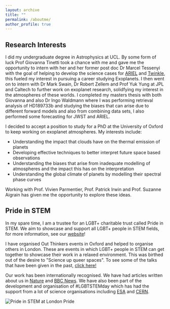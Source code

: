 ```yaml
---
layout: archive
title: ""
permalink: /aboutme/
author_profile: true
---
```


## Research Interests
I did my undergraduate degree in Astrophysics at UCL. By some form of luck Prof Giovanna Tinetti took a chance with me and gave me the opportunity to intern with her and her former post doc Dr Marcel Tessenyi with the goal of helping to develop the science cases for [ARIEL](https://arielmission.space/) and [Twinkle](http://www.twinkle-spacemission.co.uk/), this fueled my interest in pursuing a career studying Exoplanets. I then went on to intern with Dr Mark Swain, Dr Robert Zellem and Prof Yuk Yung at JPL and Caltech to further work on exoplanet research, solidfying my interest in the atmospheres of these worlds. I completed my masters thesis with both Giovanna and also Dr Ingo Waldmann where I was performing retrieval analysis of HD189733b and studying the biases that can arise due to different forward models and also from combining data sets, I also performed some forecasting for JWST and ARIEL.

I decided to accept a position to study for a PhD at the University of Oxford to keep working on exoplanet atmospheres. My interests include:
- Understanding the impact that clouds have on the thermal emission of planets 
- Developing effective techniques to better interpret future space based observations
- Understanding the biases that arise from inadequate modelling of atmospheres and the impact this has on the interpretation
- Understanding the global climate of planets by modelling their spectral phase curves

Working with Prof. Vivien Parmentier, Prof. Patrick Irwin and Prof. Suzanne Aigrain has given me the opportunity to explore these ideas.

## Pride in STEM
In my spare time, I am a trustee for an LGBT+ charitable trust called Pride in STEM. We aim to showcase and support all LGBT+ people in STEM fields, for more information, see our [website](https://prideinstem.org)!

I have organised Out Thinkers events in Oxford and helped to organise others in London. These are events in which LGBT+ people in STEM can get together to showcase their work in a relaxed environment. This was birthed out of the desire to "Science up queer spaces". To see some of the talks that have been given in the past, [click here!](https://prideinstem.org/out-thinkers/)

Our work has been internationally recognised. We have had articles written about us in [Nature](https://www.nature.com/articles/d41586-019-02022-8?utm_source=twt_nnc&utm_medium=social&utm_campaign=naturenews&sf215296903=1) and [BBC News](https://www.bbc.co.uk/news/science-environment-48884806). We have also been part of the development and organisation of #LGBTSTEMday which has had the support from a lot of science organisations including [ESA](https://twitter.com/esa/status/1147069791041142784?s=20) and [CERN](https://home.cern/news/news/cern/celebrating-diversity-science).

![Pride in STEM at London Pride](https://scontent.flhr1-1.fna.fbcdn.net/v/t1.0-9/36830204_10157687388734741_8961550671576825856_o.jpg?_nc_cat=103&_nc_sid=e3f864&_nc_ohc=zn0DjdsDQyIAX9MzjaB&_nc_ht=scontent.flhr1-1.fna&oh=322806ac37db807fd0893f7b4764ab40&oe=5F072A1A)
